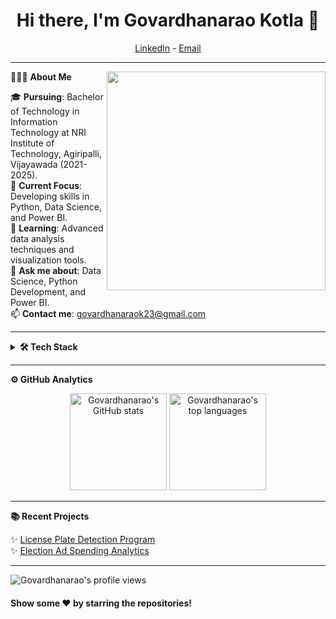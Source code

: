 <h1 align="center">Hi there, I'm Govardhanarao Kotla 👋</h1>

<p align="center">
  <a href="https://www.linkedin.com/in/govardhanarao-kotla">LinkedIn</a> - 
  <a href="mailto:govardhanaraok23@gmail.com">Email</a>
</p>

---

👨🏻‍💻 **About Me**<img src="https://raw.githubusercontent.com/sanjay-kv/sanjay-kv/main/Assets/illustration.png" min-width="300px" max-width="300px" width="350px" align="right"> 

🎓 **Pursuing**: Bachelor of Technology in Information Technology at NRI Institute of Technology, Agiripalli, Vijayawada (2021-2025). <br>
💼 **Current Focus**: Developing skills in Python, Data Science, and Power BI. <br>
🌱 **Learning**: Advanced data analysis techniques and visualization tools. <br>
💬 **Ask me about**: Data Science, Python Development, and Power BI. <br>
📫 **Contact me**: govardhanaraok23@gmail.com

---

<details>
 <summary><b>🛠 Tech Stack</b></summary><br>
Languages: <img src="https://img.shields.io/badge/-Python-437CAC?logo=python&logoColor=white&style=flat">&nbsp;
<img src="https://img.shields.io/badge/-Java-ED8B00?logo=java&logoColor=white&style=flat">&nbsp;
<img src="https://img.shields.io/badge/-C-00599C?logo=c&logoColor=white&style=flat">&nbsp;
<img src="https://img.shields.io/badge/-SQL-003B57?logo=sql&logoColor=white&style=flat">&nbsp;
<img src="https://img.shields.io/badge/-R-276DC3?logo=r&logoColor=white&style=flat"> <br>
Frameworks & Libraries: <img src="https://img.shields.io/badge/-Pandas-150455?logo=pandas&logoColor=white&style=flat">&nbsp;
<img src="https://img.shields.io/badge/-NumPy-013243?logo=numpy&logoColor=white&style=flat">&nbsp;
<img src="https://img.shields.io/badge/-Matplotlib-FF5733?logo=matplotlib&logoColor=white&style=flat">&nbsp;
<img src="https://img.shields.io/badge/-Seaborn-4C76BE?logo=seaborn&logoColor=white&style=flat">&nbsp;
<img src="https://img.shields.io/badge/-Scikit%20Learn-F7931E?logo=scikit-learn&logoColor=white&style=flat"> <br>
Tools & Platforms: <img src="https://img.shields.io/badge/-GitHub-181717?logo=github&logoColor=white&style=flat">&nbsp;
<img src="https://img.shields.io/badge/-VS%20Code-007ACC?logo=visual-studio-code&logoColor=white&style=flat">&nbsp;
<img src="https://img.shields.io/badge/-Google%20Cloud-4285F4?logo=google-cloud&logoColor=white&style=flat">&nbsp; <br>
Visualization Tools: <img src="https://img.shields.io/badge/-Power%20BI-F2C811?logo=power-bi&logoColor=black&style=flat">&nbsp;
<img src="https://img.shields.io/badge/-Tableau-E97627?logo=tableau&logoColor=white&style=flat">
</details>

---

<b>⚙️ GitHub Analytics</b>

<p align="center">
  <img height="155em" src="https://github-readme-stats.vercel.app/api?username=govardhanarao-kotla&show_icons=true&theme=radical" alt="Govardhanarao's GitHub stats" />
  <img height="155em" src="https://github-readme-stats.vercel.app/api/top-langs/?username=govardhanarao-kotla&layout=compact&theme=radical" alt="Govardhanarao's top languages" />
</p>

---

<b>📚 Recent Projects</b>

✨ [License Plate Detection Program](https://github.com/govardhanarao-kotla/license-plate-detection) <br>
✨ [Election Ad Spending Analytics](https://github.com/govardhanarao-kotla/election-ad-spending-analytics) <br>

<!--START_SECTION:activity-->
<!-- Recent GitHub activities will be listed here -->
<!--END_SECTION:activity-->

---

<p align="left">  
  <img src="https://komarev.com/ghpvc/?username=govardhanarao-kotla&style=flat-square" alt="Govardhanarao's profile views" />&nbsp;&nbsp;
</p>

#### Show some ❤️ by starring the repositories!
